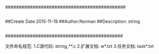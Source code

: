 ############################################
##
##Create Date:2015-11-19
##Author:Norman
##Description: string 
##
##
###########################################


文件命名规范:
	1.C源代码:		string_**.c
	2.扩展文档:		w*.txt
	3.任务文档:		task*.txt
